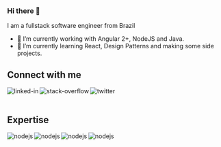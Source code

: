 ### Hi there 👋
I am a fullstack software engineer from Brazil

- 🔭 I’m currently working with Angular 2+, NodeJS and Java.
- 🌱 I’m currently learning React, Design Patterns and making some side projects.

## Connect with me

[<img align="left" alt="linked-in" src="https://img.shields.io/badge/linkedin-%230077B5.svg?&style=for-the-badge&logo=linkedin&logoColor=white" />](https://www.linkedin.com/in/christiangustavo/)

[<img align="left" alt="stack-overflow" src="https://img.shields.io/badge/stack%20overflow-FE7A16?logo=stack-overflow&logoColor=white&style=for-the-badge" />](https://stackoverflow.com/users/8985507/christian-gustavo)

[<img align="left" alt="twitter" src="https://img.shields.io/badge/twitter-%231DA1F2.svg?&style=for-the-badge&logo=twitter&logoColor=white" />](https://twitter.com/Chris_Gus21)

<br>
<br>

## Expertise
[<img align="left" alt="nodejs" src="https://img.shields.io/badge/node.js%20-%2343853D.svg?&style=for-the-badge&logo=node.js&logoColor=white" />](https://nodejs.org/en/)

<img align="left" alt="nodejs" src="https://img.shields.io/badge/angular-red?&style=for-the-badge&logo=angular&logoColor=white" />

<img align="left" alt="nodejs" src="https://img.shields.io/badge/Java-red?&style=for-the-badge&logo=java&logoColor=white" />

<img align="left" alt="nodejs" src="https://img.shields.io/badge/JavaScript-yellow?&style=for-the-badge&logo=javascript&logoColor=white" />

<!--
**ChristianGustavo/ChristianGustavo** is a ✨ _special_ ✨ repository because its `README.md` (this file) appears on your GitHub profile.

Here are some ideas to get you started:

- 🔭 I’m currently working on ...
- 🌱 I’m currently learning ...
- 👯 I’m looking to collaborate on ...
- 🤔 I’m looking for help with ...
- 💬 Ask me about ...
- 📫 How to reach me: ...
- 😄 Pronouns: ...
- ⚡ Fun fact: ...
-->
